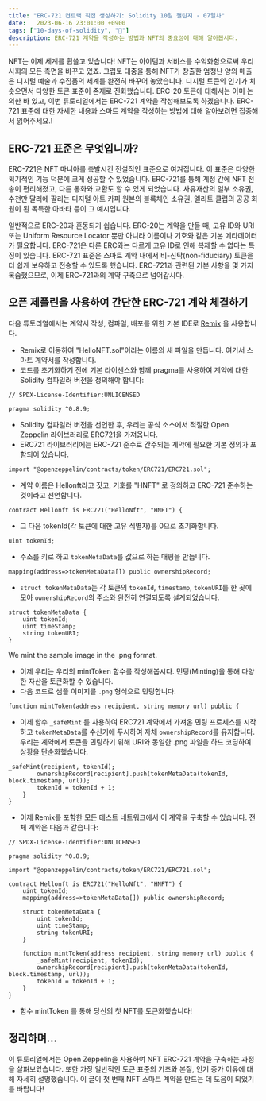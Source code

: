 ```yaml
---
title: "ERC-721 컨트랙 직접 생성하기: Solidity 10일 챌린지 - 07일차"
date:   2023-06-16 23:01:00 +0900
tags: ["10-days-of-solidity", "🌿"]
description: ERC-721 계약을 작성하는 방법과 NFT의 중요성에 대해 알아봅시다.
---
```


NFT는 이제 세계를 휩쓸고 있습니다!
NFT는 아이템과 서비스를 수익화함으로써 우리 사회의 모든 측면을 바꾸고 있죠.
크립토 대중을 통해 NFT가 창출한 엄청난 양의 매출은 디지털 예술과 수집품의 세계를 완전히 바꾸어 놓았습니다. 
디지털 토큰의 인기가 치솟으면서 다양한 토큰 표준이 존재로 진화했습니다. 
ERC-20 토큰에 대해서는 이미 논의한 바 있고, 이번 튜토리얼에서는 ERC-721 계약을 작성해보도록 하겠습니다. 
ERC-721 표준에 대한 자세한 내용과 스마트 계약을 작성하는 방법에 대해 알아보려면 집중해서 읽어주세요.!

## ERC-721 표준은 무엇입니까?

ERC-721은 NFT 마니아를 촉발시킨 전설적인 표준으로 여겨집니다.
이 표준은 다양한 획기적인 기능 덕분에 크게 성공할 수 있었습니다.
ERC-721를 통해 계정 간에 NFT 전송이 편리해졌고, 다른 통화와 교환도 할 수 있게 되었습니다. 
사유재산의 일부 소유권, 수천만 달러에 팔리는 디지털 아트 카피 원본의 블록체인 소유권, 
엘리트 클럽의 공공 회원이 된 독특한 아바타 등이 그 예시입니다.

일반적으로 ERC-20과 혼동되기 쉽습니다.
ERC-20는 계약을 만들 때, 고유 ID와 URI 또는 Uniform Resource Locator 뿐만 아니라 이름이나 기호와 같은 기본 메타데이터가 필요합니다. 
ERC-721은 다른 ERC와는 다르게 고유 ID로 인해 복제할 수 없다는 특징이 있습니다. 
ERC-721 표준은 스마트 계약 내에서 비-신탁(non-fiduciary) 토큰을 더 쉽게 보유하고 전송할 수 있도록 했습니다. 
ERC-721과 관련된 기본 사항을 몇 가지 복습했으므로, 이제 ERC-721과의 계약 구축으로 넘어갑시다.

## 오픈 제플린을 사용하여 간단한 ERC-721 계약 체결하기

다음 튜토리얼에서는 계약서 작성, 컴파일, 배포를 위한 기본 IDE로 [Remix][remix] 을 사용합니다.

- Remix로 이동하여 "HelloNFT.sol"이라는 이름의 새 파일을 만듭니다. 여기서 스마트 계약서를 작성합니다.
- 코드를 초기화하기 전에 기본 라이센스와 함께 pragma를 사용하여 계약에 대한 Solidity 컴파일러 버전을 정의해야 합니다:

```solidity
// SPDX-License-Identifier:UNLICENSED

pragma solidity ^0.8.9;
```

- Solidity 컴파일러 버전을 선언한 후, 우리는 공식 소스에서 적절한 Open Zeppelin 라이브러리로 ERC721을 가져옵니다.
- ERC721 라이브러리에는 ERC-721 준수로 간주되는 계약에 필요한 기본 정의가 포함되어 있습니다.

```solidity
import "@openzeppelin/contracts/token/ERC721/ERC721.sol";
```

- 계약 이름은 Hellonft라고 짓고, 기호를 "HNFT" 로 정의하고 ERC-721 준수하는 것이라고 선언합니다.

```solidity
contract Hellonft is ERC721("HelloNft", "HNFT") {
```

- 그 다음 tokenId(각 토큰에 대한 고유 식별자)를 0으로 초기화합니다.

```solidity
uint tokenId;
```

- 주소를 키로 하고 `tokenMetaData`를 값으로 하는 매핑을 만듭니다.

```solidity
mapping(address=>tokenMetaData[]) public ownershipRecord;
```
- `struct tokenMetaData`는 각 토큰의 `tokenId`, `timestamp`, `tokenURI`를 한 곳에 모아 
  `ownershipRecord`의 주소와 완전히 연결되도록 설계되었습니다.

```solidity
struct tokenMetaData {
	uint tokenId;
	uint timeStamp;
	string tokenURI;
}
```
We mint the sample image in the .png format.
- 이제 우리는 우리의 mintToken 함수를 작성해봅시다. 민팅(Minting)을 통해 다양한 자산을 토큰화할 수 있습니다. 
- 다음 코드로 샘플 이미지를 `.png` 형식으로 민팅합니다.

```solidity
function mintToken(address recipient, string memory url) public {
```

- 이제 함수 `_safeMint` 를 사용하여 ERC721 계약에서 가져온 민팅 프로세스를 시작하고 
  `tokenMetaData`를 수신기에 푸시하여 자체 `ownershipRecord`를 유지합니다. 
  우리는 계약에서 토큰을 민팅하기 위해 URI와 동일한 .png 파일을 하드 코딩하여 상황을 단순화했습니다.

```solidity
_safeMint(recipient, tokenId);
        ownershipRecord[recipient].push(tokenMetaData(tokenId, block.timestamp, url));
        tokenId = tokenId + 1;
    }
}
```

- 이제 Remix를 포함한 모든 테스트 네트워크에서 이 계약을 구축할 수 있습니다. 전체 계약은 다음과 같습니다:

```solidity
// SPDX-License-Identifier:UNLICENSED

pragma solidity ^0.8.9;

import "@openzeppelin/contracts/token/ERC721/ERC721.sol";

contract Hellonft is ERC721("HelloNft", "HNFT") {
    uint tokenId;
    mapping(address=>tokenMetaData[]) public ownershipRecord;

    struct tokenMetaData {
        uint tokenId;
        uint timeStamp;
        string tokenURI;
    }

    function mintToken(address recipient, string memory url) public {
        _safeMint(recipient, tokenId);
        ownershipRecord[recipient].push(tokenMetaData(tokenId, block.timestamp, url));
        tokenId = tokenId + 1;
    }
}
```
 
- 함수 mintToken 를 통해 당신의 첫 NFT를 토큰화했습니다!

## 정리하며...

이 튜토리얼에서는 Open Zeppelin을 사용하여 NFT ERC-721 계약을 구축하는 과정을 살펴보았습니다. 
또한 가장 일반적인 토큰 표준의 기초와 본질, 인기 증가 이유에 대해 자세히 설명했습니다. 
이 글이 첫 번째 NFT 스마트 계약을 만드는 데 도움이 되었기를 바랍니다!

[remix]: https://remix.ethereum.org/